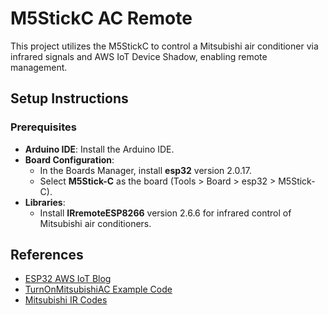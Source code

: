 # M5StickC AC Remote

This project utilizes the M5StickC to control a Mitsubishi air conditioner via infrared signals and AWS IoT Device Shadow, enabling remote management.

## Setup Instructions

### Prerequisites

- **Arduino IDE**: Install the Arduino IDE.
- **Board Configuration**:
  - In the Boards Manager, install **esp32** version 2.0.17.
  - Select **M5Stick-C** as the board (Tools > Board > esp32 > M5Stick-C).
- **Libraries**:
  - Install **IRremoteESP8266** version 2.6.6 for infrared control of Mitsubishi air conditioners.

## References

- [ESP32 AWS IoT Blog](https://blog.maripo.org/2017/07/esp32-aws-iot/)
- [TurnOnMitsubishiAC Example Code](https://github.com/crankyoldgit/IRremoteESP8266/blob/master/examples/TurnOnMitsubishiAC/TurnOnMitsubishiAC.ino)
- [Mitsubishi IR Codes](https://github.com/crankyoldgit/IRremoteESP8266/blob/master/src/ir_Mitsubishi.h)

